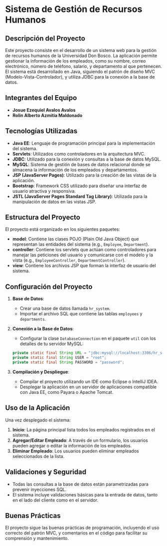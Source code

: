 # Sistema de Gestión de Recursos Humanos

## Descripción del Proyecto

Este proyecto consiste en el desarrollo de un sistema web para la gestión de recursos humanos de la Universidad Don Bosco. La aplicación permite gestionar la información de los empleados, como su nombre, correo electrónico, número de teléfono, salario, y departamento al que pertenecen. El sistema está desarrollado en Java, siguiendo el patrón de diseño MVC (Modelo-Vista-Controlador), y utiliza JDBC para la conexión a la base de datos.

## Integrantes del Equipo

- **Josue Ezequiel Avalos Avalos**
- **Rolin Alberto Azmitia Maldonado**

## Tecnologías Utilizadas

- **Java EE**: Lenguaje de programación principal para la implementación del sistema.
- **Servlets**: Utilizados como controladores en la arquitectura MVC.
- **JDBC**: Utilizado para la conexión y consultas a la base de datos MySQL.
- **MySQL**: Sistema de gestión de bases de datos relacional donde se almacena la información de los empleados y departamentos.
- **JSP (JavaServer Pages)**: Utilizado para la creación de las vistas de la aplicación.
- **Bootstrap**: Framework CSS utilizado para diseñar una interfaz de usuario atractiva y responsiva.
- **JSTL (JavaServer Pages Standard Tag Library)**: Utilizada para la manipulación de datos en las vistas JSP.

## Estructura del Proyecto

El proyecto está organizado en los siguientes paquetes:

- **model**: Contiene las clases POJO (Plain Old Java Object) que representan las entidades del sistema (e.g., `Employee`, `Department`).
- **controller**: Contiene los servlets que actúan como controladores para manejar las peticiones del usuario y comunicarse con el modelo y la vista (e.g., `EmployeeController`, `DepartmentController`).
- **view**: Contiene los archivos JSP que forman la interfaz de usuario del sistema.

## Configuración del Proyecto

1. **Base de Datos**: 
    - Crear una base de datos llamada `hr_system`.
    - Importar el archivo SQL que contiene las tablas `employees` y `departments`.

2. **Conexión a la Base de Datos**:
    - Configurar la clase `DatabaseConnection` en el paquete `util` con los detalles de tu servidor MySQL:
    ```java
    private static final String URL = "jdbc:mysql://localhost:3306/hr_system";
    private static final String USER = "root";
    private static final String PASSWORD = "password";
    ```

3. **Compilación y Despliegue**:
    - Compilar el proyecto utilizando un IDE como Eclipse o IntelliJ IDEA.
    - Desplegar la aplicación en un servidor de aplicaciones compatible con Java EE, como Payara o Apache Tomcat.

## Uso de la Aplicación

Una vez desplegado el sistema:

1. **Inicio**: La página principal lista todos los empleados registrados en el sistema.
2. **Agregar/Editar Empleado**: A través de un formulario, los usuarios pueden agregar o editar la información de los empleados.
3. **Eliminar Empleado**: Los usuarios pueden eliminar empleados seleccionados de la lista.

## Validaciones y Seguridad

- Todas las consultas a la base de datos están parametrizadas para prevenir inyecciones SQL.
- El sistema incluye validaciones básicas para la entrada de datos, tanto en el lado del cliente como en el servidor.

## Buenas Prácticas

El proyecto sigue las buenas prácticas de programación, incluyendo el uso correcto del patrón MVC, y comentarios en el código para facilitar su comprensión y mantenimiento.
